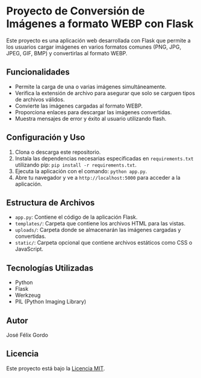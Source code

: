 # Proyecto de Conversión de Imágenes a formato WEBP con Flask

Este proyecto es una aplicación web desarrollada con Flask que permite a los usuarios cargar imágenes en varios formatos comunes (PNG, JPG, JPEG, GIF, BMP) y convertirlas al formato WEBP.

## Funcionalidades

- Permite la carga de una o varias imágenes simultáneamente.
- Verifica la extensión de archivo para asegurar que solo se carguen tipos de archivos válidos.
- Convierte las imágenes cargadas al formato WEBP.
- Proporciona enlaces para descargar las imágenes convertidas.
- Muestra mensajes de error y éxito al usuario utilizando flash.

## Configuración y Uso

1. Clona o descarga este repositorio.
2. Instala las dependencias necesarias especificadas en `requirements.txt` utilizando pip: `pip install -r requirements.txt`.
3. Ejecuta la aplicación con el comando: `python app.py`.
4. Abre tu navegador y ve a `http://localhost:5000` para acceder a la aplicación.

## Estructura de Archivos

- `app.py`: Contiene el código de la aplicación Flask.
- `templates/`: Carpeta que contiene los archivos HTML para las vistas.
- `uploads/`: Carpeta donde se almacenarán las imágenes cargadas y convertidas.
- `static/`: Carpeta opcional que contiene archivos estáticos como CSS o JavaScript.

## Tecnologías Utilizadas

- Python
- Flask
- Werkzeug
- PIL (Python Imaging Library)

## Autor

José Félix Gordo

## Licencia

Este proyecto está bajo la [Licencia MIT]([LICENSE](https://opensource.org/license/mit)).

